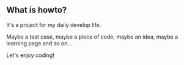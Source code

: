 What is howto?
---

It's a project for my daily develop life.

Maybe a test case, maybe a piece of code, maybe an idea, maybe a learning page and so on...

Let's enjoy coding!
